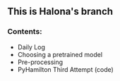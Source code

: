 ## This is Halona's branch
### Contents:
* Daily Log
* Choosing a pretrained model
* Pre-processing
* PyHamilton Third Attempt (code)
